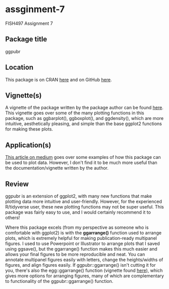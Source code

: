 # assginment-7
FISH497 Assignment 7

## Package title
ggpubr

## Location
This package is on CRAN [here](https://cran.r-project.org/web/packages/ggpubr/index.html) and on GitHub [here](https://github.com/kassambara/ggpubr).

## Vignette(s)
A vignette of the package written by the package author can be found [here](https://rpkgs.datanovia.com/ggpubr/). This vignette goes over some of the many plotting functions in this package, such as ggbarplot(), ggboxplot(), and ggdensity(), which are more intuitive, aesthetically pleasing, and simple than the base ggplot2 functions for making these plots. 

## Application(s)
[This article on medium](https://medium.com/swlh/beautiful-charts-with-r-and-ggpubr-c94122d6b7c6) goes over some examples of how this package can be used to plot data. However, I don't find it to be much more useful than the documentation/vignette written by the author.

## Review
ggpubr is an extension of ggplot2, with many new functions that make plotting data more intuitive and user-friendly. However, for the experienced R/tidyverse user, these new plotting functions may not be super useful. This package was fairly easy to use, and I would certainly recommend it to others!

Where this package excels (from my perspective as someone who is comfortable with ggplot2) is with the **ggarrange()** function used to arrange plots, which is extremely helpful for making publication-ready multipanel figures. I used to use Powerpoint or Illustrator to arrange plots that I saved using ggsave(), but the ggarrange() function makes this much easier and allows your final figures to be more reproducible and neat. You can annotate multipanel figures easily with letters, change the heights/widths of figures, and align figures easily. If ggpubr::ggarrange() isn't cutting it for you, there's also the egg::ggarrange() function (vignette found [here](https://cran.r-project.org/web/packages/egg/vignettes/Overview.html)), which gives more options for arranging figures, many of which are complementary to functionality of the ggpubr::ggarrange() function. 


